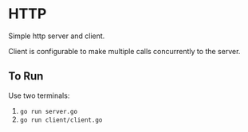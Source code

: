 # HTTP
Simple http server and client.

Client is configurable to make multiple calls concurrently to the server.

## To Run
Use two terminals:
1. `go run server.go`
1. `go run client/client.go`